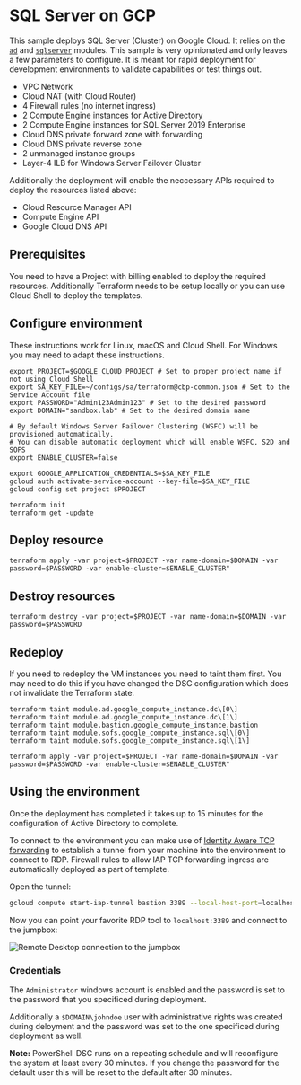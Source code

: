 # SQL Server on GCP #
This sample deploys SQL Server (Cluster) on Google Cloud. It relies on the [`ad`](../../modules/ad/) and [`sqlserver`](../../modules/sqlserver/) modules. This sample is very opinionated and only leaves a few parameters to configure. It is meant for rapid deployment for development environments to validate capabilities or test things out.

* VPC Network
* Cloud NAT (with Cloud Router)
* 4 Firewall rules (no internet ingress)
* 2 Compute Engine instances for Active Directory
* 2 Compute Engine instances for SQL Server 2019 Enterprise
* Cloud DNS private forward zone with forwarding
* Cloud DNS private reverse zone
* 2 unmanaged instance groups
* Layer-4 ILB for Windows Server Failover Cluster

Additionally the deployment will enable the neccessary APIs required to deploy the resources listed above:

* Cloud Resource Manager API
* Compute Engine API
* Google Cloud DNS API

## Prerequisites ##
You need to have a Project with billing enabled to deploy the required resources. Additionally Terraform needs to be setup locally or you can use Cloud Shell to deploy the templates.

## Configure environment ##
These instructions work for Linux, macOS and Cloud Shell. For Windows you may need to adapt these instructions.

```
export PROJECT=$GOOGLE_CLOUD_PROJECT # Set to proper project name if not using Cloud Shell
export SA_KEY_FILE=~/configs/sa/terraform@cbp-common.json # Set to the Service Account file
export PASSWORD="Admin123Admin123" # Set to the desired password
export DOMAIN="sandbox.lab" # Set to the desired domain name

# By default Windows Server Failover Clustering (WSFC) will be provisioned automatically.
# You can disable automatic deployment which will enable WSFC, S2D and SOFS
export ENABLE_CLUSTER=false

export GOOGLE_APPLICATION_CREDENTIALS=$SA_KEY_FILE
gcloud auth activate-service-account --key-file=$SA_KEY_FILE
gcloud config set project $PROJECT

terraform init
terraform get -update
```

## Deploy resource ##
```
terraform apply -var project=$PROJECT -var name-domain=$DOMAIN -var password=$PASSWORD -var enable-cluster=$ENABLE_CLUSTER"
```

## Destroy resources ##
```
terraform destroy -var project=$PROJECT -var name-domain=$DOMAIN -var password=$PASSWORD
```

## Redeploy ##
If you need to redeploy the VM instances you need to taint them first. You may need to do this if you have changed the DSC configuration which does not invalidate the Terraform state.

```
terraform taint module.ad.google_compute_instance.dc\[0\]
terraform taint module.ad.google_compute_instance.dc\[1\]
terraform taint module.bastion.google_compute_instance.bastion
terraform taint module.sofs.google_compute_instance.sql\[0\]
terraform taint module.sofs.google_compute_instance.sql\[1\]

terraform apply -var project=$PROJECT -var name-domain=$DOMAIN -var password=$PASSWORD -var enable-cluster=$ENABLE_CLUSTER"
```

## Using the environment ##

Once the deployment has completed it takes up to 15 minutes for the configuration of Active Directory to complete. 

To connect to the environment you can make use of [Identity Aware TCP forwarding](https://cloud.google.com/iap/docs/using-tcp-forwarding) to establish a tunnel from your machine into the environment to connect to RDP. Firewall rules to allow IAP TCP forwarding ingress are automatically deployed as part of template.

Open the tunnel:

```sh
gcloud compute start-iap-tunnel bastion 3389 --local-host-port=localhost:3389
```

Now you can point your favorite RDP tool to `localhost:3389` and connect to the jumpbox:

![Remote Desktop connection to the jumpbox](rdp.png?raw=true)

### Credentials ###

The `Administrator` windows account is enabled and the password is set to the password that you specificed during deployment.

Additionally a  `$DOMAIN\johndoe` user with administrative rights was created during deloyment and the password was set to the one specificed during deployment as well.

**Note:** PowerShell DSC runs on a repeating schedule and will reconfigure the system at least every 30 minutes. If you change the password for the default user this will be reset to the default after 30 minutes.